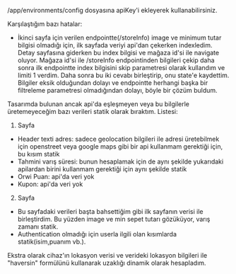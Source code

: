 /app/environments/config dosyasına apiKey'i ekleyerek kullanabilirsiniz.

Karşılaştığım bazı hatalar:

- İkinci sayfa için verilen endpointte(/storeInfo) image ve minimum tutar bilgisi olmadığı için, ilk sayfada
veriyi api'dan çekerken indexledim. Detay sayfasına giderken bu index bilgisi ve mağaza id'si ile 
navigate oluyor. Mağaza id'si ile /storeInfo endpointinden bilgileri çekip daha sonra ilk endpointte
index bilgisini skip parametresi olarak kullandım ve limiti 1 verdim. Daha sonra bu iki cevabı birleştirip,
onu state'e kaydettim. Bilgiler eksik olduğundan dolayı ve endpointte 
herhangi başka bir filtreleme parametresi olmadığından dolayı, böyle bir çözüm buldum.


Tasarımda bulunan ancak api'da eşleşmeyen veya bu bilgilerle üretemeyeceğim bazı verileri statik olarak bıraktım. Listesi:
1. Sayfa
- Header texti adres: sadece geolocation bilgileri ile adresi üretebilmek için openstreet veya google maps gibi bir api kullanmam gerektiği için, bu kısım statik
- Tahmini varış süresi: bunun hesaplamak için de aynı şekilde yukarıdaki apilardan birini kullanmam gerektiği için aynı şekilde statik
- Orwi Puan: api'da veri yok
- Kupon: api'da veri yok

2. Sayfa
- Bu sayfadaki verileri başta bahsettiğim gibi ilk sayfanın verisi ile birleştirdim. Bu yüzden image ve min sepet tutarı gözüküyor, varış zamanı statik.
- Authentication olmadığı için userla ilgili olan kısımlarda statik(isim,puanım vb.).


Ekstra olarak cihaz'ın lokasyon verisi ve verideki lokasyon bilgileri ile "haversin" formülünü kullanarak uzaklığı dinamik olarak hesapladım.